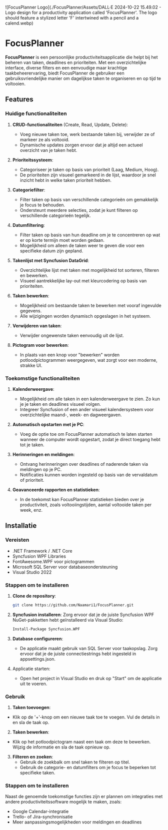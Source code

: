 ![FocusPlanner Logo](./FocusPlanner/Assets/DALL·E 2024-10-22 15.49.02 - Logo design for a productivity application called 'FocusPlanner'. The logo should feature a stylized letter 'F' intertwined with a pencil and a calend.webp)


# FocusPlanner

**FocusPlanner** is een persoonlijke productiviteitsapplicatie die helpt bij het beheren van taken, deadlines en prioriteiten. Met een overzichtelijke interface, diverse filters en een eenvoudige maar krachtige taakbeheerervaring, biedt FocusPlanner de gebruiker een gebruiksvriendelijke manier om dagelijkse taken te organiseren en op tijd te voltooien.

## Features

### Huidige functionaliteiten

1. **CRUD-functionaliteiten** (Create, Read, Update, Delete):
   - Voeg nieuwe taken toe, werk bestaande taken bij, verwijder ze of markeer ze als voltooid.
   - Dynamische updates zorgen ervoor dat je altijd een actueel overzicht van je taken hebt.
   
2. **Prioriteitssysteem**:
   - Categoriseer je taken op basis van prioriteit (Laag, Medium, Hoog).
   - De prioriteiten zijn visueel gemarkeerd in de lijst, waardoor je snel inzicht hebt in welke taken prioriteit hebben.

3. **Categoriefilter**:
   - Filter taken op basis van verschillende categorieën om gemakkelijk je focus te behouden.
   - Ondersteunt meerdere selecties, zodat je kunt filteren op verschillende categorieën tegelijk.

4. **Datumfiltering**:
   - Filter taken op basis van hun deadline om je te concentreren op wat er op korte termijn moet worden gedaan.
   - Mogelijkheid om alleen de taken weer te geven die voor een specifieke datum zijn gepland.

5. **Takenlijst met Syncfusion DataGrid**:
   - Overzichtelijke lijst met taken met mogelijkheid tot sorteren, filteren en bewerken.
   - Visueel aantrekkelijke lay-out met kleurcodering op basis van prioriteiten.

6. **Taken bewerken**:
   - Mogelijkheid om bestaande taken te bewerken met vooraf ingevulde gegevens.
   - Alle wijzigingen worden dynamisch opgeslagen in het systeem.

7. **Verwijderen van taken**:
   - Verwijder ongewenste taken eenvoudig uit de lijst.

8. **Pictogram voor bewerken**:
   - In plaats van een knop voor "bewerken" worden potloodpictogrammen weergegeven, wat zorgt voor een moderne, strakke UI.

### Toekomstige functionaliteiten

1. **Kalenderweergave**:
   - Mogelijkheid om alle taken in een kalenderweergave te zien. Zo kun je je taken en deadlines visueel volgen.
   - Integreer Syncfusion of een ander visueel kalendersysteem voor overzichtelijke maand-, week- en dagweergaven.

2. **Automatisch opstarten met je PC**:
   - Voeg de optie toe om FocusPlanner automatisch te laten starten wanneer de computer wordt opgestart, zodat je direct toegang hebt tot je taken.

3. **Herinneringen en meldingen**:
   - Ontvang herinneringen over deadlines of naderende taken via meldingen op je PC.
   - Notificaties kunnen worden ingesteld op basis van de vervaldatum of prioriteit.

4. **Geavanceerde rapporten en statistieken**:
   - In de toekomst kan FocusPlanner statistieken bieden over je productiviteit, zoals voltooiingstijden, aantal voltooide taken per week, enz.

## Installatie

### Vereisten

- .NET Framework / .NET Core
- Syncfusion WPF Libraries
- FontAwesome.WPF voor pictogrammen
- Microsoft SQL Server voor databaseondersteuning
- Visual Studio 2022

### Stappen om te installeren

1. **Clone de repository**:
   ```bash
   git clone https://github.com/Naamari1/FocusPlanner.git

2. **Syncfusion installeren**:
   Zorg ervoor dat je de juiste Syncfusion WPF NuGet-pakketten hebt geïnstalleerd via Visual Studio:
   ```bash
   Install-Package Syncfusion.WPF

3. **Database configureren**:
   - De applicatie maakt gebruik van SQL Server voor taakopslag. Zorg ervoor dat je de juiste connectiestrings hebt ingesteld in appsettings.json.
    
4. Applicatie starten:
   - Open het project in Visual Studio en druk op "Start" om de applicatie uit te voeren.

### Gebruik

1. **Taken toevoegen**:
  - Klik op de '+'-knop om een nieuwe taak toe te voegen. Vul de details in en sla de taak op.

2. **Taken bewerken**:
  - Klik op het potloodpictogram naast een taak om deze te bewerken. Wijzig de informatie en sla de taak opnieuw op.

3. **Filteren en zoeken**:
   - Gebruik de zoekbalk om snel taken te filteren op titel.
   - Gebruik de categorie- en datumfilters om je focus te beperken tot specifieke taken.
    

### Stappen om te installeren

Naast de genoemde toekomstige functies zijn er plannen om integraties met andere productiviteitssoftware mogelijk te maken, zoals:
   - Google Calendar-integratie
   - Trello- of Jira-synchronisatie
   - Meer aanpassingsmogelijkheden voor meldingen en deadlines

